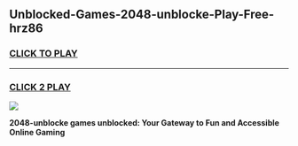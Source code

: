 
## Unblocked-Games-2048-unblocke-Play-Free-hrz86
<h3>
<a href="https://premium76.site?title=2048-unblocke&ref=18A1">CLICK TO PLAY</a></h3>
<hr>

<h3>
<a href="https://premium76.site?title=2048-unblocke&ref=18A1">CLICK 2 PLAY</a>
  
</h3>

<a href="https://premium76.site?title=2048-unblocke&ref=18A1"><img src="https://clearcache.store/games.png"></a>


**2048-unblocke games unblocked: Your Gateway to Fun and Accessible Online Gaming**
